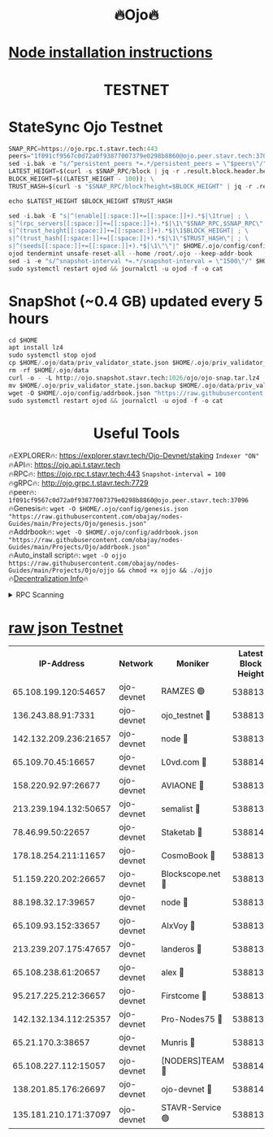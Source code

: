 <h1 align="center"> 🔥Ojo🔥</h1>

[Node installation instructions](https://github.com/obajay/nodes-Guides/tree/main/Projects/Ojo)
=

<h1 align="center"> TESTNET</h1>

# StateSync Ojo Testnet
```python
SNAP_RPC=https://ojo.rpc.t.stavr.tech:443
peers="1f091cf9567c0d72a0f93877007379e0298b8860@ojo.peer.stavr.tech:37096"
sed -i.bak -e "s/^persistent_peers *=.*/persistent_peers = \"$peers\"/" $HOME/.ojo/config/config.toml
LATEST_HEIGHT=$(curl -s $SNAP_RPC/block | jq -r .result.block.header.height); \
BLOCK_HEIGHT=$((LATEST_HEIGHT - 100)); \
TRUST_HASH=$(curl -s "$SNAP_RPC/block?height=$BLOCK_HEIGHT" | jq -r .result.block_id.hash)

echo $LATEST_HEIGHT $BLOCK_HEIGHT $TRUST_HASH

sed -i.bak -E "s|^(enable[[:space:]]+=[[:space:]]+).*$|\1true| ; \
s|^(rpc_servers[[:space:]]+=[[:space:]]+).*$|\1\"$SNAP_RPC,$SNAP_RPC\"| ; \
s|^(trust_height[[:space:]]+=[[:space:]]+).*$|\1$BLOCK_HEIGHT| ; \
s|^(trust_hash[[:space:]]+=[[:space:]]+).*$|\1\"$TRUST_HASH\"| ; \
s|^(seeds[[:space:]]+=[[:space:]]+).*$|\1\"\"|" $HOME/.ojo/config/config.toml
ojod tendermint unsafe-reset-all --home /root/.ojo --keep-addr-book
sed -i -e "s/^snapshot-interval *=.*/snapshot-interval = \"1500\"/" $HOME/.ojo/config/app.toml
sudo systemctl restart ojod && journalctl -u ojod -f -o cat
```
# SnapShot (~0.4 GB) updated every 5 hours
```python
cd $HOME
apt install lz4
sudo systemctl stop ojod
cp $HOME/.ojo/data/priv_validator_state.json $HOME/.ojo/priv_validator_state.json.backup
rm -rf $HOME/.ojo/data
curl -o - -L http://ojo.snapshot.stavr.tech:1026/ojo/ojo-snap.tar.lz4 | lz4 -c -d - | tar -x -C $HOME/.ojo --strip-components 2
mv $HOME/.ojo/priv_validator_state.json.backup $HOME/.ojo/data/priv_validator_state.json
wget -O $HOME/.ojo/config/addrbook.json "https://raw.githubusercontent.com/obajay/nodes-Guides/main/Projects/Ojo/addrbook.json"
sudo systemctl restart ojod && journalctl -u ojod -f -o cat
```
 <h1 align="center"> Useful Tools</h1>

🔥EXPLORER🔥:        https://explorer.stavr.tech/Ojo-Devnet/staking        `Indexer "ON"` \
🔥API🔥:                     https://ojo.api.t.stavr.tech \
🔥RPC🔥:                    https://ojo.rpc.t.stavr.tech:443              `Snapshot-interval = 100` \
🔥gRPC🔥:                  http://ojo.grpc.t.stavr.tech:7729 \
🔥peer🔥:                   `1f091cf9567c0d72a0f93877007379e0298b8860@ojo.peer.stavr.tech:37096` \
🔥Genesis🔥:    ```wget -O $HOME/.ojo/config/genesis.json "https://raw.githubusercontent.com/obajay/nodes-Guides/main/Projects/Ojo/genesis.json"``` \
🔥Addrbook🔥:    ```wget -O $HOME/.ojo/config/addrbook.json "https://raw.githubusercontent.com/obajay/nodes-Guides/main/Projects/Ojo/addrbook.json"``` \
🔥Auto_install script🔥: ```wget -O ojjo https://raw.githubusercontent.com/obajay/nodes-Guides/main/Projects/Ojo/ojjo && chmod +x ojjo && ./ojjo``` \
🔥[Decentralization Info](https://github.com/obajay/StateSync-snapshots/tree/main/Projects/Ojo/Decentralization)🔥



<details>
<summary>RPC Scanning</summary>

<h2 align="center"> We scan nodes in real time every 4 hours. And we provide the final result of RPC endpoints.
We cannot influence the operation of these nodes in any way. </h2>


```python
If Voting Power is higher than 0 --> then the Node is a validator of the network and may be subject to attack and be a potential threat to the chain.
```
```python
We marked such validators with a red symbol
```

</details>

[raw json Testnet](https://rpc-check.ojot.stavr.tech/ojot/rpc-ojot-result.json)
=


<table><tr><th>IP-Address</th><th>Network</th><th>Moniker</th><th>Latest Block Height</th><th>Earliest Block Height</th><th>Catching Up</th><th>Tx Index</th><th>Voting Power</th><th>Scan Time</th></tr><tr><td>65.108.199.120:54657</td><td>ojo-devnet</td><td>RAMZES 🟢</td><td>5388135</td><td>306156</td><td>False</td><td>on</td><td>0</td><td>2024-02-11T13:38:53.224211530UTC</td></tr><tr><td>136.243.88.91:7331</td><td>ojo-devnet</td><td>ojo_testnet 🔴</td><td>5388136</td><td>308845</td><td>False</td><td>on</td><td>1000</td><td>2024-02-11T13:38:59.570961945UTC</td></tr><tr><td>142.132.209.236:21657</td><td>ojo-devnet</td><td>node 🔴</td><td>5388139</td><td>350001</td><td>False</td><td>on</td><td>1999</td><td>2024-02-11T13:39:13.207969144UTC</td></tr><tr><td>65.109.70.45:16657</td><td>ojo-devnet</td><td>L0vd.com 🔴</td><td>5388140</td><td>695918</td><td>False</td><td>off</td><td>998</td><td>2024-02-11T13:39:21.238242714UTC</td></tr><tr><td>158.220.92.97:26677</td><td>ojo-devnet</td><td>AVIAONE 🔴</td><td>5388138</td><td>2754001</td><td>False</td><td>on</td><td>19926</td><td>2024-02-11T13:39:08.141402319UTC</td></tr><tr><td>213.239.194.132:50657</td><td>ojo-devnet</td><td>semalist 🔴</td><td>5388135</td><td>3223522</td><td>False</td><td>on</td><td>21037</td><td>2024-02-11T13:38:53.498407467UTC</td></tr><tr><td>78.46.99.50:22657</td><td>ojo-devnet</td><td>Staketab 🔴</td><td>5388140</td><td>4254801</td><td>False</td><td>on</td><td>1276</td><td>2024-02-11T13:39:21.603792362UTC</td></tr><tr><td>178.18.254.211:11657</td><td>ojo-devnet</td><td>CosmoBook 🔴</td><td>5388139</td><td>4392001</td><td>False</td><td>off</td><td>1047</td><td>2024-02-11T13:39:15.553332621UTC</td></tr><tr><td>51.159.220.202:26657</td><td>ojo-devnet</td><td>Blockscope.net 🔴</td><td>5388135</td><td>4425001</td><td>False</td><td>on</td><td>1878</td><td>2024-02-11T13:38:52.511118135UTC</td></tr><tr><td>88.198.32.17:39657</td><td>ojo-devnet</td><td>node 🔴</td><td>5388139</td><td>4710001</td><td>False</td><td>on</td><td>94805</td><td>2024-02-11T13:39:15.788442073UTC</td></tr><tr><td>65.109.93.152:33657</td><td>ojo-devnet</td><td>AlxVoy 🔴</td><td>5388139</td><td>4943001</td><td>False</td><td>on</td><td>4491415</td><td>2024-02-11T13:39:12.949478525UTC</td></tr><tr><td>213.239.207.175:47657</td><td>ojo-devnet</td><td>landeros 🔴</td><td>5388138</td><td>4967924</td><td>False</td><td>off</td><td>11083</td><td>2024-02-11T13:39:08.507481601UTC</td></tr><tr><td>65.108.238.61:20657</td><td>ojo-devnet</td><td>alex 🔴</td><td>5388135</td><td>5131001</td><td>False</td><td>on</td><td>11359</td><td>2024-02-11T13:38:52.841223307UTC</td></tr><tr><td>95.217.225.212:36657</td><td>ojo-devnet</td><td>Firstcome 🔴</td><td>5388136</td><td>5251946</td><td>False</td><td>on</td><td>13566</td><td>2024-02-11T13:38:59.236682437UTC</td></tr><tr><td>142.132.134.112:25357</td><td>ojo-devnet</td><td>Pro-Nodes75 🔴</td><td>5388136</td><td>5288136</td><td>False</td><td>on</td><td>24651</td><td>2024-02-11T13:38:56.464088919UTC</td></tr><tr><td>65.21.170.3:38657</td><td>ojo-devnet</td><td>Munris 🔴</td><td>5388136</td><td>5288136</td><td>False</td><td>off</td><td>20123</td><td>2024-02-11T13:38:58.878763486UTC</td></tr><tr><td>65.108.227.112:15057</td><td>ojo-devnet</td><td>[NODERS]TEAM 🔴</td><td>5388140</td><td>5288140</td><td>False</td><td>off</td><td>9999</td><td>2024-02-11T13:39:20.506828788UTC</td></tr><tr><td>138.201.85.176:26697</td><td>ojo-devnet</td><td>ojo-devnet 🔴</td><td>5388140</td><td>5288140</td><td>False</td><td>on</td><td>1000024000</td><td>2024-02-11T13:39:20.796602833UTC</td></tr><tr><td>135.181.210.171:37097</td><td>ojo-devnet</td><td>STAVR-Service 🟢</td><td>5388135</td><td>5385801</td><td>False</td><td>on</td><td>0</td><td>2024-02-11T13:38:54.058081020UTC</td></tr></table>
